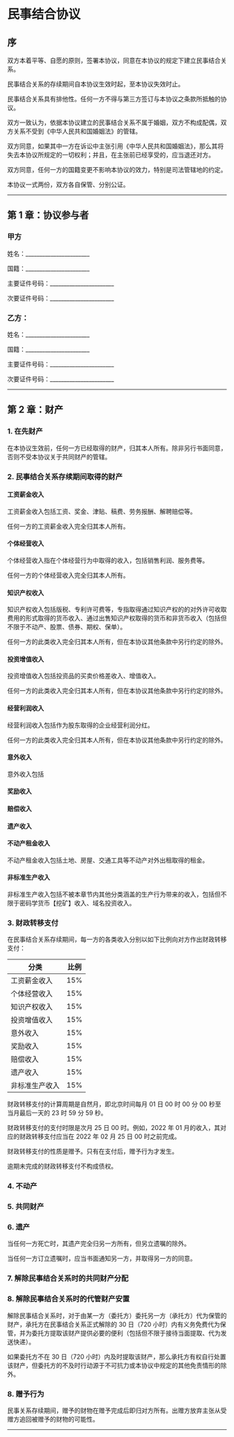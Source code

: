 # 民事结合协议

## 序

双方本着平等、自愿的原则，签署本协议，同意在本协议的规定下建立民事结合关系。

民事结合关系的存续期间自本协议生效时起，至本协议失效时止。

民事结合关系具有排他性。任何一方不得与第三方签订与本协议之条款所抵触的协议。

双方一致认为，依据本协议建立的民事结合关系不属于婚姻，双方不构成配偶，双方关系不受到《中华人民共和国婚姻法》的管辖。

双方同意，如果其中一方在诉讼中主张引用《中华人民共和国婚姻法》，那么其将失去本协议所规定的一切权利；并且，在主张前已经享受的，应当退还对方。

双方同意，任何一方的国籍变更不影响本协议的效力，特别是司法管辖地的约定。

本协议一式两份，双方各自保管、分别公证。

---
## 第 1 章：协议参与者

### 甲方

姓名：\_\_\_\_\_\_\_\_\_\_\_\_\_\_\_\_\_\_\_\_\_\_\_

国籍：\_\_\_\_\_\_\_\_\_\_\_\_\_\_\_\_\_\_\_\_\_\_\_

主要证件号码：\_\_\_\_\_\_\_\_\_\_\_\_\_\_\_\_\_\_\_\_\_\_\_

次要证件号码：\_\_\_\_\_\_\_\_\_\_\_\_\_\_\_\_\_\_\_\_\_\_\_

### 乙方：

姓名：\_\_\_\_\_\_\_\_\_\_\_\_\_\_\_\_\_\_\_\_\_\_\_

国籍：\_\_\_\_\_\_\_\_\_\_\_\_\_\_\_\_\_\_\_\_\_\_\_

主要证件号码：\_\_\_\_\_\_\_\_\_\_\_\_\_\_\_\_\_\_\_\_\_\_\_

次要证件号码：\_\_\_\_\_\_\_\_\_\_\_\_\_\_\_\_\_\_\_\_\_\_\_

---
## 第 2 章：财产

### 1. 在先财产

在本协议生效前，任何一方已经取得的财产，归其本人所有。除非另行书面同意，否则不受本协议关于共同财产的管辖。

### 2. 民事结合关系存续期间取得的财产

#### 工资薪金收入

工资薪金收入包括工资、奖金、津贴、稿费、劳务报酬、解聘赔偿等。

任何一方的工资薪金收入完全归其本人所有。

#### 个体经营收入

个体经营收入指在个体经营行为中取得的收入，包括销售利润、服务费等。

任何一方的个体经营收入完全归其本人所有。

#### 知识产权收入

知识产权收入包括版税、专利许可费等，专指取得通过知识产权的的对外许可收取费用的形式取得的货币收入、通过出售知识产权取得的货币和非货币收入（包括但不限于不动产、股票、债券、期权、保单）。

任何一方的此类收入完全归其本人所有，但在本协议其他条款中另行约定的除外。

#### 投资增值收入

投资增值收入包括投资品的买卖价格差收入、增值收入。

任何一方的此类收入完全归其本人所有，但在本协议其他条款中另行约定的除外。

#### 经营利润收入

经营利润收入包括作为股东取得的企业经营利润分红。

任何一方的此类收入完全归其本人所有，但在本协议其他条款中另行约定的除外。

#### 意外收入

意外收入包括

#### 奖励收入

#### 赔偿收入

#### 遗产收入

#### 不动产租金收入

不动产租金收入包括土地、房屋、交通工具等不动产对外出租取得的租金。

#### 非标准生产收入

非标准生产收入包括不被本章节内其他分类涵盖的生产行为带来的收入，包括但不限于密码学货币【挖矿】收入、域名投资收入。

### 3. 财政转移支付

在民事结合关系存续期间，每一方的各类收入分别以如下比例向对方作出财政转移支付：

分类 | 比例
----------- | ------
工资薪金收入 | 15%
个体经营收入 | 15%
知识产权收入 | 15%
投资增值收入 | 15%
意外收入 | 15%
奖励收入 | 15%
赔偿收入 | 15%
遗产收入 | 15%
非标准生产收入 | 15%

财政转移支付的计算周期是自然月，即北京时间每月 01 日 00 时 00 分 00 秒至当月最后一天的 23 时 59 分 59 秒。

财政转移支付的支付时限是次月 25 日 00 时。例如，2022 年 01 月的收入，其对应的财政转移支付应当在 2022 年 02 月 25 日 00 时之前完成。

财政转移支付的性质是赠予。只有在支付后，赠予行为才发生。

逾期未完成的财政转移支付不构成债权。

### 4. 不动产

### 5. 共同财产

### 6. 遗产

当任何一方死亡时，其遗产完全归另一方所有，但另立遗嘱的除外。

当任何一方订立遗嘱时，应当书面通知另一方，并取得另一方的同意。

### 7. 解除民事结合关系时的共同财产分配

### 8. 解除民事结合关系时的代管财产安置

解除民事结合关系时，对于由某一方（委托方）委托另一方（承托方）代为保管的财产，承托方在民事结合关系正式解除的 30 日（720 小时）内有义务免费代为保管，并为委托方提取该财产提供必要的便利（包括但不限于接待当面提取、代为发送快递）。

如果委托方不在 30 日（720 小时）内及时提取该财产，那么承托方有权自行处置该财产，但委托方的不及时行动源于不可抗力或本协议中规定的其他免责情形的除外。

### 8. 赠予行为

民事关系存续期间，赠予的财物在赠予完成后即归对方所有。出赠方放弃主张从受赠方追回被赠予的财物的可能性。

---
